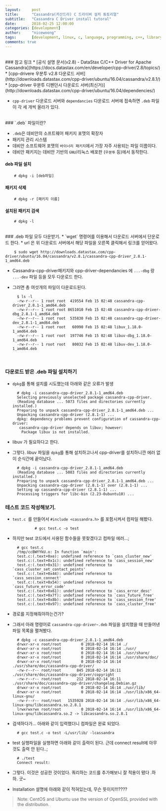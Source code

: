 ```yaml
---
layout:     post
title:      "Cassandra(카산드라) C 드라이버 설치 튜토리얼"
subtitle:   "Cassandra C Driver install tutoral" 
date:       2018-02-25 12:00:00
categories: [development]
author:     "nicewoong"
tags:       [development, linux, c, language, programming, c++, library, cassandra]
comments: true
---
```




<br>
### 참고 링크
* [공식 설명 문서(v2.8) - DataStax C/C++ Driver for Apache Cassandra](https://docs.datastax.com/en/developer/cpp-driver/2.8/topics/)
* [cpp-drivere 우분투 v2.8 다운로드 서버](http://downloads.datastax.com/cpp-driver/ubuntu/16.04/cassandra/v2.8.1/)
* [cpp-driver 우분투 디펜던시 다운로드 서버(최신거)](http://downloads.datastax.com/cpp-driver/ubuntu/16.04/dependencies/)  


<br>


* `cpp-driver` 다운로드 서버와 `dependancies` 다운로드 서버에 접속하면 `.deb` 파일이 각 세 개씩 올라가 있다. 



<br>
### `.deb` 파일이란?

* `.deb`은 데비안의 소프트웨어 패키지 포맷의 확장자
* 패키지 관리 시스템 
* 데비안 소프트웨어 포맷의 `바이너리 패키지`에서 가장 자주 사용되는 파일 이름이다.
* 데비안 패키지는 데비안 기반의 `GNU`/리눅스 배포판 (`우분투` 등)에서 동작한다.



#### deb 파일 설치

        # dpkg -i [deb파일]


#### 패키지 삭제

        # dpkg -r [패키지 이름]


#### 설치된 패키지 검색

        # dpkg -l



<br>
### .deb 파일 모두 다운받기. 
* `wget` 명령어를 이용해서 다운로드 서버에서 단운로드 한다. 
  * url 은 위 다운로드 서버에서 해당 파일을 오른쪽 클릭해서 링크를 얻어왔다.     

        $ sudo wget http://downloads.datastax.com/cpp-driver/ubuntu/16.04/cassandra/v2.8.1/cassandra-cpp-driver_2.8.1-1_amd64.deb



* Cassandra-cpp-driver패키지와 cpp-driver-dependancies 에 `...-dbg` 랑 `...-dev` 파일 등을 모두 다운로드 한다. 
* 그러면 총 여섯개의 파일이 다운로드된다.

        $ ls -l
        -rw-r--r-- 1 root root  419554 Feb 15 02:48 cassandra-cpp-driver_2.8.1-1_amd64.deb
        -rw-r--r-- 1 root root 8651010 Feb 15 02:48 cassandra-cpp-driver-dbg_2.8.1-1_amd64.deb
        -rw-r--r-- 1 root root  535830 Feb 15 02:48 cassandra-cpp-driver-dev_2.8.1-1_amd64.deb
        -rw-r--r-- 1 root root   60990 Feb 15 02:48 libuv_1.18.0-1_amd64.deb
        -rw-r--r-- 1 root root  197746 Feb 15 02:48 libuv-dbg_1.18.0-1_amd64.deb
        -rw-r--r-- 1 root root   80032 Feb 15 02:48 libuv-dev_1.18.0-1_amd64.deb


<br>

### 다운로드 받은 .deb 파일 설치하기
* `dpkg`를 통해 설치를 시도했는데 아래와 같은 오류가 발생

        # dpkg -i cassandra-cpp-driver_2.8.1-1_amd64.deb 
        Selecting previously unselected package cassandra-cpp-driver.
        (Reading database ... 5073 files and directories currently installed.)
        Preparing to unpack cassandra-cpp-driver_2.8.1-1_amd64.deb ...
        Unpacking cassandra-cpp-driver (2.8.1-1) ...
        dpkg: dependency problems prevent configuration of cassandra-cpp-driver:
         cassandra-cpp-driver depends on libuv; however:
          Package libuv is not installed.

* libuv 가 필요하다고 한다. 
* 그렇다. libuv 파일을 `dpkg`를 통해 설치하고나서 cpp-driver를 설치하니깐 에러 없이 순식간에 끝이났다. 

        # dpkg -i cassandra-cpp-driver_2.8.1-1_amd64.deb 
        (Reading database ... 5083 files and directories currently installed.)
        Preparing to unpack cassandra-cpp-driver_2.8.1-1_amd64.deb ...
        Unpacking cassandra-cpp-driver (2.8.1-1) over (2.8.1-1) ...
        Setting up cassandra-cpp-driver (2.8.1-1) ...
        Processing triggers for libc-bin (2.23-0ubuntu10) ...

        



### 테스트 코드 작성해보기. 
* `test.c `를 만들어서 `#include <cassandra.h>` 를 포함시켜서 컴파일 해봤다. 

                # gcc test.c -o test 



* 하지만 test 코드에서 사용된 함수들을 못찾겠다고 컴파일 에러...;

        # gcc test.c
        /tmp/ccBWYYkU.o: In function `main':
        test.c:(.text+0xe): undefined reference to `cass_cluster_new'
        test.c:(.text+0x1c): undefined reference to `cass_session_new'
        test.c:(.text+0x31): undefined reference to `cass_cluster_set_contact_points'
        test.c:(.text+0x44): undefined reference to `cass_session_connect'
        test.c:(.text+0x54): undefined reference to `cass_future_error_code'
        test.c:(.text+0x61): undefined reference to `cass_error_desc'
        test.c:(.text+0x7f): undefined reference to `cass_future_free'
        test.c:(.text+0x8b): undefined reference to `cass_session_free'
        test.c:(.text+0x97): undefined reference to `cass_cluster_free'


* 경로를 지정해줘야하는건가?

* 그래서 아래 명령어로 `cassandra-cpp-driver~.deb` 파일을 설치했을 때 만들어낸 파일 목록을 펼쳐봤다. 

        # dpkg -c cassandra-cpp-driver_2.8.1-1_amd64.deb 
        drwxr-xr-x root/root         0 2018-02-14 16:14 ./
        drwxr-xr-x root/root         0 2018-02-14 16:14 ./usr/
        drwxr-xr-x root/root         0 2018-02-14 16:14 ./usr/share/
        drwxr-xr-x root/root         0 2018-02-14 16:14 ./usr/share/doc/
        drwxr-xr-x root/root         0 2018-02-14 16:14 ./usr/share/doc/cassandra-cpp-driver/
        -rw-r--r-- root/root       845 2018-02-14 16:11 ./usr/share/doc/cassandra-cpp-driver/copyright
        -rw-r--r-- root/root       212 2018-02-14 16:11 ./usr/share/doc/cassandra-cpp-driver/changelog.Debian.gz
        drwxr-xr-x root/root         0 2018-02-14 16:14 ./usr/lib/
        drwxr-xr-x root/root         0 2018-02-14 16:14 ./usr/lib/x86_64-linux-gnu/
        -rw-r--r-- root/root   1535928 2018-02-14 16:14 ./usr/lib/x86_64-linux-gnu/libcassandra.so.2.8.1
        lrwxrwxrwx root/root         0 2018-02-14 16:14 ./usr/lib/x86_64-linux-gnu/libcassandra.so.2 -> libcassandra.so.2.8.1 



* 검색하다가... 아래와 같이 입력했더니 컴파일은 완료 되었다. 

        # gcc test.c -o test -L/usr/lib/ -lcassandra




* test 실행파일을 실행하면 아래와 같이 출력이 된다. 근데 connect result에 아무것도 출력 안 된다..;

        # ./test 
        Connect result: 



* 그렇다. 이것은 성공한 것이었다. 쿼리하는 코드를 추가해보니 잘 적용이 됐다 .하하. 굿~








* Installation 설명에 아래와 같이 적혀있는데, 무슨 뜻이지!!!????

> Note: CentOS and Ubuntu use the version of OpenSSL provided with the distribution.









